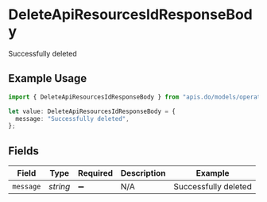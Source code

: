 # DeleteApiResourcesIdResponseBody

Successfully deleted

## Example Usage

```typescript
import { DeleteApiResourcesIdResponseBody } from "apis.do/models/operations";

let value: DeleteApiResourcesIdResponseBody = {
  message: "Successfully deleted",
};
```

## Fields

| Field                | Type                 | Required             | Description          | Example              |
| -------------------- | -------------------- | -------------------- | -------------------- | -------------------- |
| `message`            | *string*             | :heavy_minus_sign:   | N/A                  | Successfully deleted |